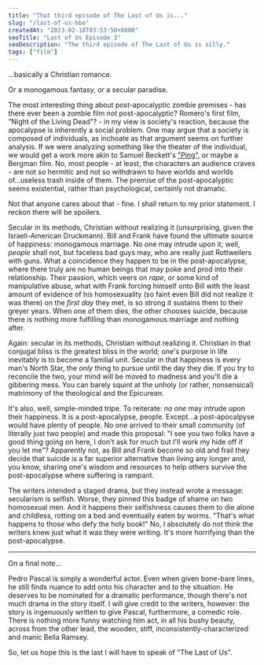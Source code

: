 ```yaml
---
title: "That third episode of The Last of Us is..."
slug: "/last-of-us-hbo"
createdAt: "2023-02-18T03:53:50+0000"
seoTitle: "Last of Us Episode 3"
seoDescription: "The third episode of The Last of Us is silly."
tags: ["film"]
---
```


...basically a Christian romance.

Or a monogamous fantasy, or a secular paradise.

The most interesting thing about post-apocalyptic zombie premises - has there ever been a zombie film _not_ post-apocalyptic? Romero's first film, "Night of the Living Dead"? - in my view is society's reaction, because the apocalypse is inherently a social problem. One may argue that a society is composed of individuals, as inchoate as that argument seems on further analysis. If we were analyzing something like the theater of the individual, we would get a work more akin to Samuel Beckett's <a href="http://www.samuel-beckett.net/ping.html" target="_blank" rel="noopener noreferrer">"Ping"</a>, or maybe a Bergman film. No, most people - at least, the characters an audience craves - are not so hermitic and not so withdrawn to have worlds and worlds of...useless trash inside of them. The premise of the post-apocalyptic seems existential, rather than psychological, certainly not dramatic.

Not that anyone cares about that - fine. I shall return to my prior statement. I reckon there will be spoilers.

Secular in its methods, Christian without realizing it (unsurprising, given the Israeli-American Druckmann). Bill and Frank have found the ultimate source of happiness: monogamous marriage. No one may intrude upon it; well, _people_ shall not, but faceless bad guys may, who are really just Rottweilers with guns. What a coincidence they happen to be in the post-apocalypse, where there truly are no human beings that may poke and prod into their relationship. Their passion, which veers on _rape_, or some kind of manipulative abuse, what with Frank forcing himself onto Bill with the least amount of evidence of his homosexuality (so faint even Bill did not realize it was there) on the _first day_ they met, is so strong it sustains them to their greyer years. When one of them dies, the other chooses suicide, because there is nothing more fulfilling than monogamous marriage and nothing after.

Again: secular in its methods, Christian without realizing it. Christian in that conjugal bliss is the greatest bliss in the world; one's purpose in life inevitably is to become a familial unit. Secular in that happiness is every man's North Star, the _only_ thing to pursue until the day they die. If you try to reconcile the two, your mind will be moved to madness and you'll die a gibbering mess. You can barely squint at the unholy (or rather, nonsensical) matrimony of the theological and the Epicurean.

It's also, well, simple-minded tripe. To reiterate: *no one* may intrude upon their happiness. It is a post-apocalypse, people. Except...a post-apocalpyse would have plenty of people. No one arrived to their small community (of literally just two people) and made this proposal: "I see you two folks have a good thing going on here, I don't ask for much but I'll work my hide off if you let me"? Apparently not, as Bill and Frank become so old and frail they decide that suicide is a far superior alternative than living any longer and, you know, sharing one's wisdom and resources to help others survive the post-apocalypse where suffering is rampant.

The writers intended a staged drama, but they instead wrote a message: secularism is selfish. Worse, they pinned this badge of shame on two homosexual men. And it happens their selfishness causes them to die alone and childless, rotting on a bed and eventually eaten by worms. "That's what happens to those who defy the holy book!" No, I absolutely do not think the writers knew just what it was they were writing. It's more horrifying than the post-apocalypse.

---

On a final note...

Pedro Pascal is simply a wonderful actor. Even when given bone-bare lines, he still finds nuance to add onto his character and to the situation. He deserves to be nominated for a dramatic performance, though there's not much drama in the story itself. I will give credit to the writers, however: the story is ingenuously written to give Pascal, furthermore, a comedic role. There is nothing more funny watching him act, in all his bushy beauty, across from the other lead, the wooden, stiff, inconsistently-characterized and manic Bella Ramsey.

So, let us hope this is the last I will have to speak of "The Last of Us".